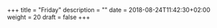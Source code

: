+++
title = "Friday"
description = ""
date = 2018-08-24T11:42:30+02:00
weight = 20
draft = false
+++

